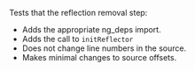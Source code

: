 Tests that the reflection removal step:
 * Adds the appropriate ng_deps import.
 * Adds the call to `initReflector`
 * Does not change line numbers in the source.
 * Makes minimal changes to source offsets.
